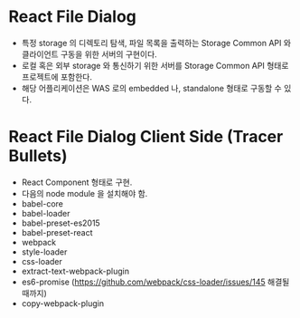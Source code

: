 # React File Dialog

* 특정 storage 의 디렉토리 탐색, 파일 목록을 출력하는 Storage Common API 와 클라이언트 구동을 위한 서버의 구현이다.
* 로컬 혹은 외부 storage 와 통신하기 위한 서버를 Storage Common API 형태로 프로젝트에 포함한다.
* 해당 어플리케이션은 WAS 로의 embedded 나, standalone 형태로 구동할 수 있다.

# React File Dialog Client Side (Tracer Bullets)

* React Component 형태로 구현.
* 다음의 node module 을 설치해야 함.
 * babel-core
 * babel-loader
 * babel-preset-es2015
 * babel-preset-react
 * webpack
 * style-loader
 * css-loader
 * extract-text-webpack-plugin
 * es6-promise (https://github.com/webpack/css-loader/issues/145 해결될 때까지)
 * copy-webpack-plugin